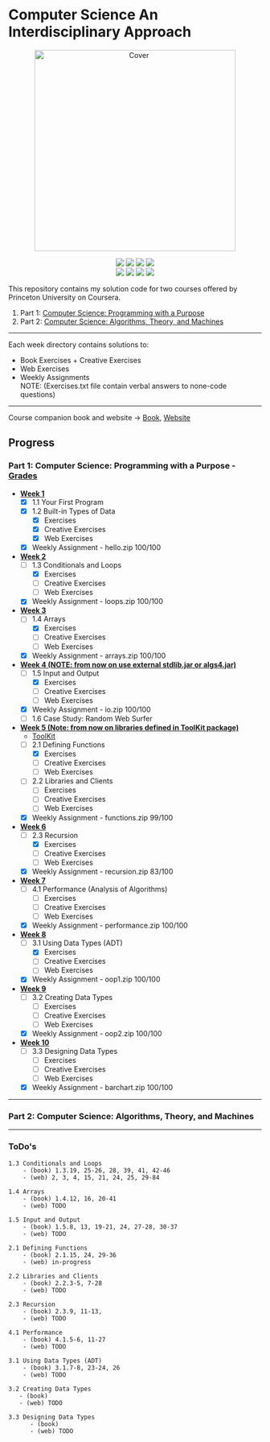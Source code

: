 # Computer Science An Interdisciplinary Approach
<p align="center">
  <a href="https://introcs.cs.princeton.edu/java/home/">
    <img src="https://introcs.cs.princeton.edu/java/cover.png" height="400" title="Cover" alt="Cover">
  </a>
</p>
<p align="center">
<img src="https://img.shields.io/badge/Status-COMPLETED-green.svg" />
<img src="https://img.shields.io/badge/CS1-Programming with a Purpose-purple.svg" />
<img src="https://img.shields.io/badge/Week-10-purple.svg" />
<img src="https://img.shields.io/badge/Lecture-Designing Data Types-purple.svg" /> 
<br>
<img src="https://img.shields.io/badge/Status-IN PROGRESS-orange.svg" />
<img src="https://img.shields.io/badge/CS2-Algorithms, Theory, and Machines-purple.svg" />
<img src="https://img.shields.io/badge/Week-1-purple.svg" />
<img src="https://img.shields.io/badge/Lecture-Sorting And Searching-purple.svg" />
</p>

This repository contains my solution code for two courses offered by
Princeton University on Coursera.
1. Part 1: [Computer Science: Programming with a Purpose](https://www.coursera.org/learn/cs-programming-java)
2. Part 2: [Computer Science: Algorithms, Theory, and Machines](https://www.coursera.org/learn/cs-algorithms-theory-machines)
---    
Each week directory contains solutions to:
- Book Exercises + Creative Exercises
- Web Exercises  
- Weekly Assignments  
NOTE: (Exercises.txt file contain verbal answers to none-code questions)
---
Course companion book and website -> [Book](https://amzn.to/2OaojuR), [Website](https://introcs.cs.princeton.edu/java/home/)  

## Progress 
### Part 1: Computer Science: Programming with a Purpose - [Grades](https://github.com/Alex-Golub/cs-an-interdisciplinary-approach/blob/master/cs1-grades.jpg)
- **[Week 1](https://github.com/Alex-Golub/cs-an-interdisciplinary-approach/tree/master/src/com/alexgo/week_1)**  
    - [x] 1.1 Your First Program   
    - [x] 1.2 Built-in Types of Data  
        - [x] Exercises
        - [x] Creative Exercises
        - [x] Web Exercises
    - [x] Weekly Assignment - hello.zip 100/100
- **[Week 2](https://github.com/Alex-Golub/cs-an-interdisciplinary-approach/tree/master/src/com/alexgo/week_2)**  
    - [ ] 1.3 Conditionals and Loops 
        - [x] Exercises
        - [ ] Creative Exercises
        - [ ] Web Exercises
    - [x] Weekly Assignment - loops.zip 100/100
- **[Week 3](https://github.com/Alex-Golub/cs-an-interdisciplinary-approach/tree/master/src/com/alexgo/week_3)**
    - [ ] 1.4 Arrays 
        - [x] Exercises
        - [ ] Creative Exercises
        - [ ] Web Exercises
    - [x] Weekly Assignment - arrays.zip 100/100
- **[Week 4 (NOTE: from now on use external stdlib.jar or algs4.jar)](https://github.com/Alex-Golub/cs-an-interdisciplinary-approach/tree/master/src/com/alexgo/week_4)**
    - [ ] 1.5 Input and Output
        - [x] Exercises
        - [ ] Creative Exercises
        - [ ] Web Exercises
    - [x] Weekly Assignment - io.zip 100/100
    - [ ] 1.6 Case Study: Random Web Surfer  
- **[Week 5 (Note: from now on libraries defined in ToolKit package)](https://github.com/Alex-Golub/cs-an-interdisciplinary-approach/tree/master/src/com/alexgo/week_5)** 
    - [ToolKit](https://github.com/Alex-Golub/cs-an-interdisciplinary-approach/tree/master/src/com/alexgo/TooKit)
    - [ ] 2.1 Defining Functions
        - [x] Exercises
        - [ ] Creative Exercises
        - [ ] Web Exercises
    - [ ] 2.2 Libraries and Clients
        - [ ] Exercises
        - [ ] Creative Exercises
        - [ ] Web Exercises
    - [x] Weekly Assignment - functions.zip 99/100
- **[Week 6](https://github.com/Alex-Golub/cs-an-interdisciplinary-approach/tree/master/src/com/alexgo/week_6)**  
    - [ ] 2.3 Recursion
        - [x] Exercises
        - [ ] Creative Exercises
        - [ ] Web Exercises
    - [x] Weekly Assignment - recursion.zip 83/100
- **[Week 7](https://github.com/Alex-Golub/cs-an-interdisciplinary-approach/tree/master/src/com/alexgo/week_7)**  
    - [ ] 4.1 Performance (Analysis of Algorithms)
        - [ ] Exercises
        - [ ] Creative Exercises
        - [ ] Web Exercises
    - [x] Weekly Assignment - performance.zip 100/100
- **[Week 8](https://github.com/Alex-Golub/cs-an-interdisciplinary-approach/tree/master/src/com/alexgo/week_8_ADT)**  
    - [ ] 3.1 Using Data Types (ADT)
        - [x] Exercises
        - [ ] Creative Exercises
        - [ ] Web Exercises
    - [x] Weekly Assignment - oop1.zip 100/100
- **[Week 9](https://github.com/Alex-Golub/cs-an-interdisciplinary-approach/tree/master/src/com/alexgo/week_9_Creating_Data_Types)**  
    - [ ] 3.2 Creating Data Types
        - [ ] Exercises
        - [ ] Creative Exercises
        - [ ] Web Exercises
    - [x] Weekly Assignment - oop2.zip 100/100
- **[Week 10]()** 
    - [ ] 3.3 Designing Data Types
        - [ ] Exercises
        - [ ] Creative Exercises
        - [ ] Web Exercises
    - [x] Weekly Assignment - barchart.zip 100/100
---
### Part 2: Computer Science: Algorithms, Theory, and Machines


---
### ToDo's
    1.3 Conditionals and Loops
        - (book) 1.3.19, 25-26, 28, 39, 41, 42-46
        - (web) 2, 3, 4, 15, 21, 24, 25, 29-84
    
    1.4 Arrays
        - (book) 1.4.12, 16, 20-41
        - (web) TODO   
        
    1.5 Input and Output
        - (book) 1.5.8, 13, 19-21, 24, 27-28, 30-37 
        - (web) TODO
    
    2.1 Defining Functions
        - (book) 2.1.15, 24, 29-36
        - (web) in-progress
    
    2.2 Libraries and Clients
        - (book) 2.2.3-5, 7-28
        - (web) TODO
    
    2.3 Recursion
        - (book) 2.3.9, 11-13, 
        - (web) TODO
    
    4.1 Performance
        - (book) 4.1.5-6, 11-27
        - (web) TODO
    
    3.1 Using Data Types (ADT)
        - (book) 3.1.7-8, 23-24, 26
        - (web) TODO
    
    3.2 Creating Data Types
       - (book) 
       - (web) TODO
   
    3.3 Designing Data Types
          - (book) 
          - (web) TODO        
